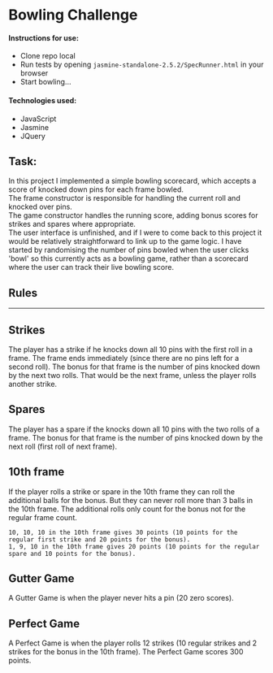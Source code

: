 
Bowling Challenge
=================

#### Instructions for use:
  - Clone repo local
  - Run tests by opening ```jasmine-standalone-2.5.2/SpecRunner.html``` in your browser
  - Start bowling...

#### Technologies used:
  - JavaScript
  - Jasmine
  - JQuery

Task:
-----

In this project I implemented a simple bowling scorecard, which accepts a score of knocked down pins for each frame bowled.  
The frame constructor is responsible for handling the current roll and knocked over pins.  
The game constructor handles the running score, adding bonus scores for strikes and spares where appropriate.  
The user interface is unfinished, and if I were to come back to this project it would be relatively straightforward to link up to the game logic. I have started by randomising the number of pins bowled when the user clicks 'bowl' so this currently acts as a bowling game, rather than a scorecard where the user can track their live bowling score.


## Rules
-----
## Strikes

The player has a strike if he knocks down all 10 pins with the first roll in a frame. The frame ends immediately (since there are no pins left for a second roll). The bonus for that frame is the number of pins knocked down by the next two rolls. That would be the next frame, unless the player rolls another strike.

## Spares

The player has a spare if the knocks down all 10 pins with the two rolls of a frame. The bonus for that frame is the number of pins knocked down by the next roll (first roll of next frame).

## 10th frame

If the player rolls a strike or spare in the 10th frame they can roll the additional balls for the bonus. But they can never roll more than 3 balls in the 10th frame. The additional rolls only count for the bonus not for the regular frame count.

    10, 10, 10 in the 10th frame gives 30 points (10 points for the regular first strike and 20 points for the bonus).
    1, 9, 10 in the 10th frame gives 20 points (10 points for the regular spare and 10 points for the bonus).

## Gutter Game

A Gutter Game is when the player never hits a pin (20 zero scores).

## Perfect Game

A Perfect Game is when the player rolls 12 strikes (10 regular strikes and 2 strikes for the bonus in the 10th frame). The Perfect Game scores 300 points.
